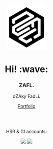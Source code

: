 <div align="center">
  <img src="https://github.com/z4fL/z4fL/blob/main/assets/logo.png" width="125px" alt="GitHub README header image" />
<h1 align='center'> Hi! :wave:</h1>
<h3 align='center'>
ZAFL.
</h3>
<p align='center' >
dZAky FadLi.
</p>
<p align='center' >
  
[Portfolio](https://z4fl.github.io/portfolio/)
</p>
<br><br>

<p align='center'>HSR & GI accounts: </p>

[![](https://img.shields.io/badge/enka.network%20hsr-69899c)](https://enka.network/hsr/800735792/)
[![](https://img.shields.io/badge/enka.network%20gi-69899c)](https://enka.network/u/836625736/)

</div>

